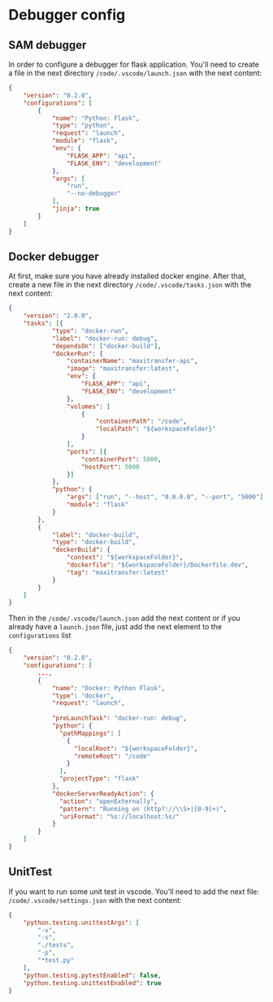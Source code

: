 # Debugger config

## SAM debugger

In order to configure a debugger for flask application. You'll need to create a file in the next directory `/code/.vscode/launch.json` with the next content:

```json
{
    "version": "0.2.0",
    "configurations": [
        {
            "name": "Python: Flask",
            "type": "python",
            "request": "launch",
            "module": "flask",
            "env": {
                "FLASK_APP": "api",
                "FLASK_ENV": "development"
            },
            "args": [
                "run",
                "--no-debugger"
            ],
            "jinja": true
        }
    ]
}
```

## Docker debugger

At first, make sure you have already installed docker engine. After that, create a new file in the next directory `/code/.vscode/tasks.json` with the next content:

```json
{
    "version": "2.0.0",
    "tasks": [{
            "type": "docker-run",
            "label": "docker-run: debug",
            "dependsOn": ["docker-build"],
            "dockerRun": {
                "containerName": "maxitransfer-api",
                "image": "maxitransfer:latest",
                "env": {
                    "FLASK_APP": "api",
                    "FLASK_ENV": "development"
                },
                "volumes": [
                    {
                        "containerPath": "/code",
                        "localPath": "${workspaceFolder}"
                    }
                ],
                "ports": [{
                    "containerPort": 5000,
                    "hostPort": 5000
                }]
            },
            "python": {
                "args": ["run", "--host", "0.0.0.0", "--port", "5000"],
                "module": "flask"
            }
        },
        {
            "label": "docker-build",
            "type": "docker-build",
            "dockerBuild": {
                "context": "${workspaceFolder}",
                "dockerfile": "${workspaceFolder}/Dockerfile.dev",
                "tag": "maxitransfer:latest"
            }
        }
    ]
}
```

Then in the `/code/.vscode/launch.json` add the next content or if you already have a `launch.json` file, just add the next element to the `configurations` list

```json
{
    "version": "0.2.0",
    "configurations": [
        ...,
        {
            "name": "Docker: Python Flask",
            "type": "docker",
            "request": "launch",
      
            "preLaunchTask": "docker-run: debug",
            "python": {
              "pathMappings": [
                {
                  "localRoot": "${workspaceFolder}",
                  "remoteRoot": "/code"
                }
              ],
              "projectType": "flask"
            },
            "dockerServerReadyAction": {
              "action": "openExternally",
              "pattern": "Running on (http?://\\S+|[0-9]+)",
              "uriFormat": "%s://localhost:%s/"
            }
        }
    ]
}
```

## UnitTest

If you want to run some unit test in vscode. You'll need to add the next file: `/code/.vscode/settings.json` with the next content:

```json
{
    "python.testing.unittestArgs": [
        "-v",
        "-s",
        "./tests",
        "-p",
        "*test.py"
    ],
    "python.testing.pytestEnabled": false,
    "python.testing.unittestEnabled": true
}
```
